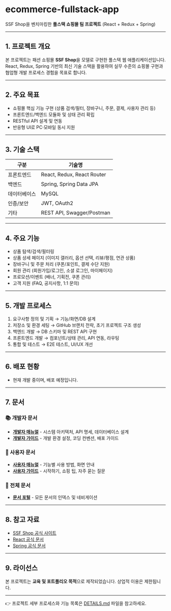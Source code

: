 # ecommerce-fullstack-app

SSF Shop을 벤치마킹한 **풀스택 쇼핑몰 팀 프로젝트** (React + Redux + Spring)

---

## 1. 프로젝트 개요
본 프로젝트는 패션 쇼핑몰 **SSF Shop**을 모델로 구현한 풀스택 웹 애플리케이션입니다.  
React, Redux, Spring 기반의 최신 기술 스택을 활용하여 실무 수준의 쇼핑몰 구현과 협업형 개발 프로세스 경험을 목표로 합니다.

---

## 2. 주요 목표
- 쇼핑몰 핵심 기능 구현 (상품 검색/필터, 장바구니, 주문, 결제, 사용자 관리 등)  
- 프론트엔드/백엔드 모듈화 및 상태 관리 확립  
- RESTful API 설계 및 연동  
- 반응형 UI로 PC·모바일 동시 지원  

---

## 3. 기술 스택

| 구분         | 기술명                       |
|--------------|------------------------------|
| 프론트엔드   | React, Redux, React Router   |
| 백엔드       | Spring, Spring Data JPA      |
| 데이터베이스 | MySQL                         |
| 인증/보안    | JWT, OAuth2                   |
| 기타         | REST API, Swagger/Postman     |

---

## 4. 주요 기능
- 상품 탐색/검색/필터링  
- 상품 상세 페이지 (이미지 갤러리, 옵션 선택, 리뷰/평점, 연관 상품)  
- 장바구니 및 주문 처리 (쿠폰/포인트, 결제 수단 지원)  
- 회원 관리 (회원가입/로그인, 소셜 로그인, 마이페이지)  
- 프로모션/이벤트 (배너, 기획전, 쿠폰 관리)  
- 고객 지원 (FAQ, 공지사항, 1:1 문의)  

---

## 5. 개발 프로세스
1. 요구사항 정의 및 기획 → 기능/화면/DB 설계  
2. 저장소 및 환경 세팅 → GitHub 브랜치 전략, 초기 프로젝트 구조 생성  
3. 백엔드 개발 → DB 스키마 및 REST API 구현  
4. 프론트엔드 개발 → 컴포넌트/상태 관리, API 연동, 라우팅  
5. 통합 및 테스트 → E2E 테스트, UI/UX 개선  

---

## 6. 배포 현황
- 현재 개발 중이며, 배포 예정입니다.  

---

## 7. 문서

### 📚 개발자 문서
- **[개발자 매뉴얼](./docs/developer/MANUAL.md)** - 시스템 아키텍처, API 명세, 데이터베이스 설계
- **[개발자 가이드](./docs/developer/GUIDE.md)** - 개발 환경 설정, 코딩 컨벤션, 배포 가이드

### 👥 사용자 문서
- **[사용자 매뉴얼](./docs/customer/MANUAL.md)** - 기능별 사용 방법, 화면 안내
- **[사용자 가이드](./docs/customer/GUIDE.md)** - 시작하기, 쇼핑 팁, 자주 묻는 질문

### 📖 전체 문서
- **[문서 포털](./docs/README.md)** - 모든 문서의 인덱스 및 네비게이션

---

## 8. 참고 자료
- [SSF Shop 공식 사이트](https://www.ssfshop.com)
- [React 공식 문서](https://reactjs.org)
- [Spring 공식 문서](https://spring.io)

---

## 9. 라이선스
본 프로젝트는 **교육 및 포트폴리오 목적**으로 제작되었습니다.
상업적 이용은 제한됩니다.

---

👉 프로젝트 세부 프로세스와 기능 목록은 [DETAILS.md](./DETAILS.md) 파일을 참고하세요.
